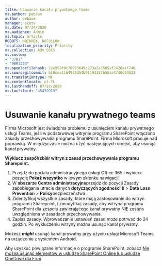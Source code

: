 ```yaml
---
title: Usuwanie kanału prywatnego teams
ms.author: pebaum
author: pebaum
manager: scotv
ms.date: 07/24/2020
ms.audience: Admin
ms.topic: article
ROBOTS: NOINDEX, NOFOLLOW
localization_priority: Priority
ms.collection: Adm_O365
ms.custom:
- "3781"
- "9001223"
ms.openlocfilehash: 2ee998f0c70973645c273a2a6609af2420a4f74b
ms.sourcegitcommit: b10cea11b4975354b91193327b58aa4740d34833
ms.translationtype: MT
ms.contentlocale: pl-PL
ms.lasthandoff: 07/28/2020
ms.locfileid: "45439919"
---
```

# <a name="delete-a-teams-private-channel"></a>Usuwanie kanału prywatnego teams

Firma Microsoft jest świadoma problemu z usunięciem kanału prywatnego usługi Teams, jeśli w podstawowej witrynie programu SharePoint włączono zasady przechowywania programu SharePoint. Firma Microsoft pracuje nad poprawką. W międzyczasie można użyć następujących obejść, aby usunąć kanał prywatny.

**Wyklucz zespół/zbiór witryn z zasad przechowywania programu Sharepoint.**

1. Przejdź do portalu administracyjnego usługi Office 365 i wybierz pozycję **Pokaż wszystko** w lewym okienku nawigacji.
2. W **obszarze Centra administracyjne**przejdź do pozycji Zasady zapobiegania utracie danych **dotyczących zgodności &**  >  **Data Loss Prevention**  >  **Policy**bezpieczeństwa .
3. Zidentyfikuj wszystkie zasady, które mają zastosowanie do witryn programu Sharepoint, i zmodyfikuj zasady, aby witryna programu SharePoint dla zespołu zawierającego kanał prywatny NIE została uwzględniona w zasadach przechowywania.
4. Zapisz zasady.
    Wprowadzanie ustawień zasad może potrwać do 24 godzin.
    Po wykluczeniu witryny można usunąć kanał prywatny.  
    
Możesz ***might*** usunąć kanał prywatny przy użyciu usługi Microsoft Teams na urządzeniu z systemem Android. 

Aby uzyskać powiązane informacje o programie SharePoint, zobacz [Nie można usunąć elementów w usłudze SharePoint Online lub usłudze OneDrive dla Firm](https://docs.microsoft.com/alchemyinsights/retention-policy-ediscovery-hold).